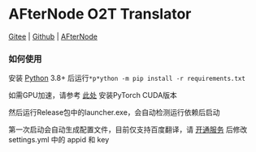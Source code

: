 # AFterNode O2T Translator
[Gitee](https://gitee.com/afternode/t2o-translator) | 
[Github](https://github.com/AFterNode/O2T-Translator) |
[AFterNode](https://afternode.cn)

### 如何使用
安装 [Python](https://python.org/) 3.8+ 后运行```*p*ython -m pip install -r requirements.txt```

如需GPU加速，请参考 [此处](https://pytorch.org/get-started/locally/) 安装PyTorch CUDA版本

然后运行Release包中的launcher.exe，会自动检测运行依赖后启动

第一次启动会自动生成配置文件，目前仅支持百度翻译，请 [开通服务](https://api.fanyi.baidu.com/) 后修改 settings.yml 中的 appid 和 key
